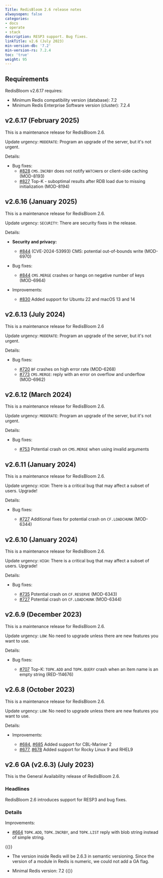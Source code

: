 ```yaml
---
Title: RedisBloom 2.6 release notes
alwaysopen: false
categories:
- docs
- operate
- stack
description: RESP3 support. Bug fixes.
linkTitle: v2.6 (July 2023)
min-version-db: '7.2'
min-version-rs: 7.2.4
toc: 'true'
weight: 95
---
```

## Requirements

RedisBloom v2.6.17 requires:

- Minimum Redis compatibility version (database): 7.2
- Minimum Redis Enterprise Software version (cluster): 7.2.4

## v2.6.17 (February 2025)

This is a maintenance release for RedisBloom 2.6.

Update urgency: `MODERATE`: Program an upgrade of the server, but it's not urgent.

Details:

- Bug fixes:
  - [#828](https://github.com/redisbloom/redisbloom/pull/828) `CMS.INCRBY` does not notify `WATCH`ers or client-side caching (MOD-8193)
  - [#827](https://github.com/redisbloom/redisbloom/pull/827) Top-K - suboptimal results after RDB load due to missing initialization (MOD-8194)

## v2.6.16 (January 2025)

This is a maintenance release for RedisBloom 2.6.

Update urgency: `SECURITY`: There are security fixes in the release.

Details:

- **Security and privacy:**
  - [#844](https://github.com/redisbloom/redisbloom/pull/844) (CVE-2024-53993) CMS: potential out-of-bounds write (MOD-6970)

- Bug fixes:
  - [#844](https://github.com/redisbloom/redisbloom/pull/844) `CMS.MERGE` crashes or hangs on negative number of keys (MOD-6964)

- Improvements:
  - [#830](https://github.com/redisbloom/redisbloom/pull/830) Added support for Ubuntu 22 and macOS 13 and 14

## v2.6.13 (July 2024)

This is a maintenance release for RedisBloom 2.6

Update urgency: `MODERATE`: Program an upgrade of the server, but it's not urgent.

Details:

- Bug fixes:

  - [#720](https://github.com/RedisBloom/RedisBloom/pull/720) `BF` crashes on high error rate (MOD-6268)
  - [#773](https://github.com/RedisBloom/RedisBloom/pull/773) `CMS.MERGE`: reply with an error on overflow and underflow (MOD-6962)

## v2.6.12 (March 2024)

This is a maintenance release for RedisBloom 2.6.

Update urgency: `MODERATE`: Program an upgrade of the server, but it's not urgent.

Details:

- Bug fixes:

  - [#753](https://github.com/RedisBloom/RedisBloom/issues/753) Potential crash on `CMS.MERGE` when using invalid arguments

## v2.6.11 (January 2024)

This is a maintenance release for RedisBloom 2.6.

Update urgency: `HIGH`: There is a critical bug that may affect a subset of users. Upgrade!

Details:

- Bug fixes:

  - [#727](https://github.com/RedisBloom/RedisBloom/pull/727) Additional fixes for potential crash on `CF.LOADCHUNK` (MOD-6344)

## v2.6.10 (January 2024)

This is a maintenance release for RedisBloom 2.6.

Update urgency: `HIGH`: There is a critical bug that may affect a subset of users. Upgrade!

Details:

- Bug fixes:

  - [#735](https://github.com/RedisBloom/RedisBloom/pull/735) Potential crash on `CF.RESERVE` (MOD-6343)
  - [#727](https://github.com/RedisBloom/RedisBloom/pull/727) Potential crash on `CF.LOADCHUNK` (MOD-6344)

## v2.6.9 (December 2023)

This is a maintenance release for RedisBloom 2.6.

Update urgency: `LOW`: No need to upgrade unless there are new features you want to use.

Details:

- Bug fixes:

  - [#707](https://github.com/RedisBloom/RedisBloom/pull/707) Top-K: `TOPK.ADD` and `TOPK.QUERY` crash when an item name is an empty string (RED-114676)

## v2.6.8 (October 2023)

This is a maintenance release for RedisBloom 2.6.

Update urgency: `LOW`: No need to upgrade unless there are new features you want to use.

Details:

- Improvements:

  - [#684](https://github.com/RedisBloom/RedisBloom/pull/684), [#685](https://github.com/RedisBloom/RedisBloom/pull/685) Added support for CBL-Mariner 2
  - [#677](https://github.com/RedisBloom/RedisBloom/pull/677), [#678](https://github.com/RedisBloom/RedisBloom/pull/678) Added support for Rocky Linux 9 and RHEL9

## v2.6 GA (v2.6.3) (July 2023)

This is the General Availability release of RedisBloom 2.6.

### Headlines

RedisBloom 2.6 introduces support for RESP3 and bug fixes.

### Details

Improvements: 

- [#664](https://github.com/RedisBloom/RedisBloom/pull/664) `TOPK.ADD`, `TOPK.INCRBY`, and `TOPK.LIST` reply with blob string instead of simple string.

{{<note>}}
- The version inside Redis will be 2.6.3 in semantic versioning. Since the version of a module in Redis is numeric, we could not add a GA flag.

- Minimal Redis version: 7.2
{{</note>}}
